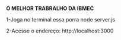 **O MELHOR TRABRALHO DA IBMEC**

1-Joga no terminal essa porra node server.js 

2-Acesse o endereço: http://localhost:3000

